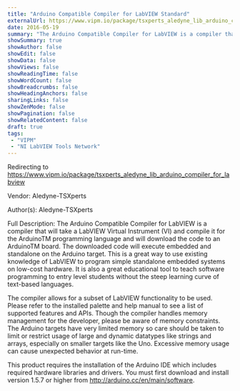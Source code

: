```yaml
---
title: "Arduino Compatible Compiler for LabVIEW Standard"
externalUrl: https://www.vipm.io/package/tsxperts_aledyne_lib_arduino_compiler_for_labview
date: 2016-05-19
summary: "The Arduino Compatible Compiler for LabVIEW is a compiler that will take a LabVIEW Virtual Instrument (VI) and compile it for the ArduinoTM programming language and will download the code to an ArduinoTM board."
showSummary: true
showAuthor: false
showEdit: false
showData: false
showViews: false
showReadingTime: false
showWordCount: false
showBreadcrumbs: false
showHeadingAnchors: false
sharingLinks: false
showZenMode: false
showPagination: false
showRelatedContent: false
draft: true
tags:
 - "VIPM"
 - "NI LabVIEW Tools Network"
---
```


Redirecting to https://www.vipm.io/package/tsxperts_aledyne_lib_arduino_compiler_for_labview

Vendor: Aledyne-TSXperts

Author(s): Aledyne-TSXperts
 
Full Description:
The Arduino Compatible Compiler for LabVIEW is a compiler that will take a LabVIEW Virtual Instrument (VI) and compile it for the ArduinoTM programming language and will download the code to an ArduinoTM board.  The downloaded code will execute embedded and standalone on the Arduino target.  This is a great way to use existing knowledge of LabVIEW to program simple standalone embedded systems on low-cost hardware.  It is also a great educational tool to teach software programming to entry level students without the steep learning curve of text-based languages.

The compiler allows for a subset of LabVIEW functionality to be used.  Please refer to the installed palette and help manual to see a list of supported features and APIs.  Though the compiler handles memory management for the developer, please be aware of memory constraints.  The Arduino targets have very limited memory so care should be taken to limit or restrict usage of large and dynamic datatypes like strings and arrays, especially on smaller targets like the Uno.  Excessive memory usage can cause unexpected behavior at run-time.

This product requires the installation of the Arduino IDE which includes required hardware libraries and drivers.  You must first download and install version 1.5.7 or higher from http://arduino.cc/en/main/software.